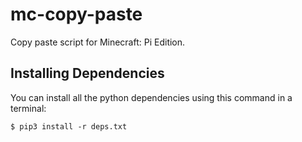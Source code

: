 # mc-copy-paste
Copy paste script for Minecraft: Pi Edition.

## Installing Dependencies
You can install all the python dependencies using this command in a terminal:
```
$ pip3 install -r deps.txt
```
